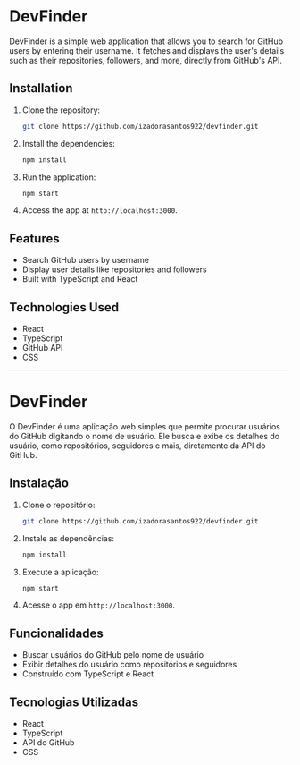 # DevFinder

DevFinder is a simple web application that allows you to search for GitHub users by entering their username. It fetches and displays the user's details such as their repositories, followers, and more, directly from GitHub's API.

## Installation

1. Clone the repository:
    ```bash
    git clone https://github.com/izadorasantos922/devfinder.git
    ```

2. Install the dependencies:
    ```bash
    npm install
    ```

3. Run the application:
    ```bash
    npm start
    ```

4. Access the app at `http://localhost:3000`.

## Features

- Search GitHub users by username
- Display user details like repositories and followers
- Built with TypeScript and React

## Technologies Used

- React
- TypeScript
- GitHub API
- CSS

---

# DevFinder

O DevFinder é uma aplicação web simples que permite procurar usuários do GitHub digitando o nome de usuário. Ele busca e exibe os detalhes do usuário, como repositórios, seguidores e mais, diretamente da API do GitHub.

## Instalação

1. Clone o repositório:
    ```bash
    git clone https://github.com/izadorasantos922/devfinder.git
    ```

2. Instale as dependências:
    ```bash
    npm install
    ```

3. Execute a aplicação:
    ```bash
    npm start
    ```

4. Acesse o app em `http://localhost:3000`.

## Funcionalidades

- Buscar usuários do GitHub pelo nome de usuário
- Exibir detalhes do usuário como repositórios e seguidores
- Construído com TypeScript e React

## Tecnologias Utilizadas

- React
- TypeScript
- API do GitHub
- CSS